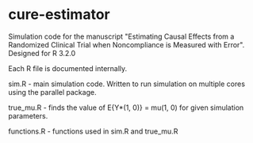 # cure-estimator

Simulation code for the manuscript 
"Estimating Causal Effects from a Randomized Clinical Trial when Noncompliance is Measured with Error".
Designed for R 3.2.0

Each R file is documented internally.

sim.R - main simulation code. Written to run simulation on multiple cores
using the parallel package. 

true_mu.R - finds the value of E{Y*(1, 0)} = mu(1, 0) for given simulation parameters. 

functions.R - functions used in sim.R and true_mu.R

